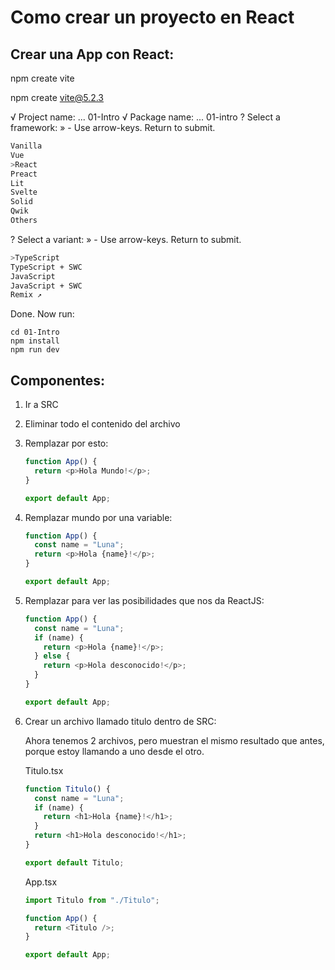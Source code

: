# Como crear un proyecto en React

## Crear una App con React:

npm create vite

npm create vite@5.2.3

√ Project name: ... 01-Intro
√ Package name: ... 01-intro
? Select a framework: » - Use arrow-keys. Return to submit.

```bash
Vanilla
Vue
>React
Preact
Lit
Svelte
Solid
Qwik
Others
```

? Select a variant: » - Use arrow-keys. Return to submit.

```bash
>TypeScript
TypeScript + SWC
JavaScript
JavaScript + SWC
Remix ↗
```

Done. Now run:

```
cd 01-Intro
npm install
npm run dev
```

## Componentes:

1. Ir a SRC
2. Eliminar todo el contenido del archivo
3. Remplazar por esto:

   ```typescript
   function App() {
     return <p>Hola Mundo!</p>;
   }

   export default App;
   ```

4. Remplazar mundo por una variable:

   ```typescript
   function App() {
     const name = "Luna";
     return <p>Hola {name}!</p>;
   }

   export default App;
   ```

5. Remplazar para ver las posibilidades que nos da ReactJS:

   ```typescript
   function App() {
     const name = "Luna";
     if (name) {
       return <p>Hola {name}!</p>;
     } else {
       return <p>Hola desconocido!</p>;
     }
   }

   export default App;
   ```

6. Crear un archivo llamado titulo dentro de SRC:

   Ahora tenemos 2 archivos, pero muestran el mismo resultado que antes, porque estoy llamando a uno desde el otro.

   Titulo.tsx

   ```typescript
   function Titulo() {
     const name = "Luna";
     if (name) {
       return <h1>Hola {name}!</h1>;
     }
     return <h1>Hola desconocido!</h1>;
   }

   export default Titulo;
   ```

   App.tsx

   ```typescript
   import Titulo from "./Titulo";

   function App() {
     return <Titulo />;
   }

   export default App;
   ```
